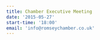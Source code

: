 ```yaml
---
title: Chamber Executive Meeting
date: '2015-05-27'
start-time: '18:00'
email: 'info@romseychamber.co.uk'
---
```

